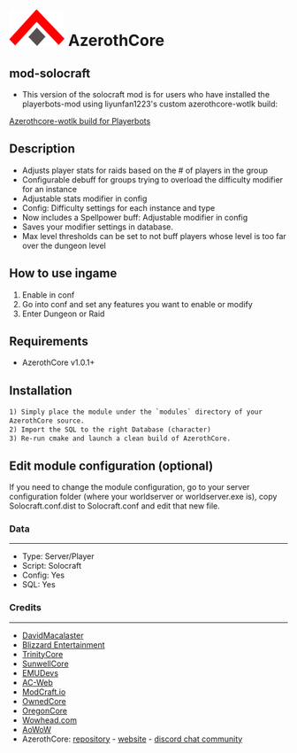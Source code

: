 # ![logo](https://raw.githubusercontent.com/azerothcore/azerothcore.github.io/master/images/logo-github.png) AzerothCore

## mod-solocraft

- This version of the solocraft mod is for users who have installed the playerbots-mod using liyunfan1223's custom azerothcore-wotlk build: 

[Azerothcore-wotlk build for Playerbots](https://github.com/liyunfan1223/azerothcore-wotlk/tree/Playerbot)

## Description

- Adjusts player stats for raids based on the # of players in the group
- Configurable debuff for groups trying to overload the difficulty modifier for an instance
- Adjustable stats modifier in config
- Config: Difficulty settings for each instance and type
- Now includes a Spellpower buff: Adjustable modifier in config
- Saves your modifier settings in database.
- Max level thresholds can be set to not buff players whose level is too far over the dungeon level

## How to use ingame

1. Enable in conf
2. Go into conf and set any features you want to enable or modify
3. Enter Dungeon or Raid

## Requirements

- AzerothCore v1.0.1+

## Installation

```
1) Simply place the module under the `modules` directory of your AzerothCore source. 
2) Import the SQL to the right Database (character)
3) Re-run cmake and launch a clean build of AzerothCore.
```

## Edit module configuration (optional)

If you need to change the module configuration, go to your server configuration folder (where your worldserver or worldserver.exe is), copy Solocraft.conf.dist to Solocraft.conf and edit that new file.

### Data ###

------------------------------------------------------------------------------------------------------------------

- Type: Server/Player
- Script: Solocraft
- Config: Yes
- SQL: Yes

### Credits ###

------------------------------------------------------------------------------------------------------------------
- [DavidMacalaster](https://github.com/DavidMacalaster/Solocraft)
- [Blizzard Entertainment](http://blizzard.com)
- [TrinityCore](https://github.com/TrinityCore/TrinityCore/blob/3.3.5/THANKS)
- [SunwellCore](http://www.azerothcore.org/pages/sunwell.pl/)
- [EMUDevs](https://youtube.com/user/EmuDevs)
- [AC-Web](http://ac-web.org/)
- [ModCraft.io](http://modcraft.io/)
- [OwnedCore](http://ownedcore.com/)
- [OregonCore](https://wiki.oregon-core.net/)
- [Wowhead.com](http://wowhead.com)
- [AoWoW](https://wotlk.evowow.com/)
- AzerothCore: [repository](https://github.com/azerothcore) - [website](http://azerothcore.org/) - [discord chat community](https://discord.gg/PaqQRkd)
